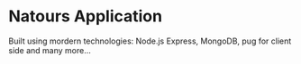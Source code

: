 # Natours Application

Built using mordern technologies: Node.js Express, MongoDB, pug for client side and many more...